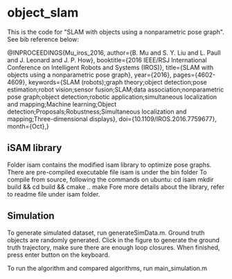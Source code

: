 # object_slam
This is the code for "SLAM with objects using a nonparametric pose graph". See bib reference below:

@INPROCEEDINGS{Mu_iros_2016,
	author={B. Mu and S. Y. Liu and L. Paull and J. Leonard and J. P. How},
	booktitle={2016 IEEE/RSJ International Conference on Intelligent Robots and Systems (IROS)},
	title={SLAM with objects using a nonparametric pose graph},
	year={2016},
	pages={4602-4609},
	keywords={SLAM (robots);graph theory;object detection;pose estimation;robot vision;sensor fusion;SLAM;data association;nonparametric pose graph;object detection;robotic application;simultaneous localization and mapping;Machine learning;Object detection;Proposals;Robustness;Simultaneous localization and mapping;Three-dimensional displays},
	doi={10.1109/IROS.2016.7759677},
	month={Oct},}

## iSAM library
Folder isam contains the modified isam library to optimize pose graphs. There are pre-compiled executable file isam is under the bin folder
To compile from source, following the commands on ubuntu:
cd isam
mkdir build && cd build && cmake ..
make
Fore more details about the library, refer to readme file under isam folder.

## Simulation
To generate simulated dataset, run generateSimData.m. Ground truth objects are randomly generated. Click in the figure to generate the ground truth trajectory, make sure there are enough loop closures. When finished, press enter button on the keyboard.

To run the algorithm and compared algorithms, run main_simulation.m
